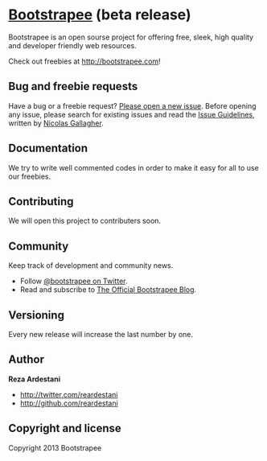 # [Bootstrapee](http://bootstrapee.com) (beta release)

Bootstrapee is an open sourse project for offering free, sleek, high quality and developer friendly web resources.

Check out freebies at <http://bootstrapee.com>!


## Bug and freebie requests

Have a bug or a freebie request? [Please open a new issue](https://github.com/reardestani/bootstrapee/issues). Before opening any issue, please search for existing issues and read the [Issue Guidelines](https://github.com/necolas/issue-guidelines), written by [Nicolas Gallagher](https://github.com/necolas/).


## Documentation

We try to write well commented codes in order to make it easy for all to use our freebies.


## Contributing

We will open this project to contributers soon.


## Community

Keep track of development and community news.

* Follow [@bootstrapee on Twitter](http://twitter.com/bootstrapee).
* Read and subscribe to [The Official Bootstrapee Blog](http://bootstrapee.com/blog).


## Versioning

Every new release will increase the last number by one.


## Author

**Reza Ardestani**

+ <http://twitter.com/reardestani>
+ <http://github.com/reardestani>


## Copyright and license

Copyright 2013 Bootstrapee 
